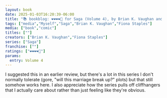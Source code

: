 ```yaml
---
layout: book
date: 2025-01-03T16:20:39-06:00
title: "📚 bookblog: ❤️❤️❤️❤️🖤 for Saga (Volume 4), by Brian K. Vaughan and Fiona Staples"
tags: ["media","Myself","Saga","Brian K. Vaughan","Fiona Staples"]
media: ["book","comic"]
titles: [""]
creators: ["Brian K. Vaughan","Fiona Staples"]
series: ["Saga"]
franchise: [""]
ratings: ["❤️❤️❤️❤️🖤"]
params:
  entry: Volume 4
---
```


I suggested this in an earlier review, but there's a lot in this series I don't normally tolerate (gore, "will this marriage break up?" plots) but that still somehow works here. I also appreciate how the series pulls off cliffhangers that I actually care about rather than just feeling like they're obvious.
